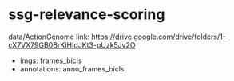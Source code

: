 # ssg-relevance-scoring

data/ActionGenome link: https://drive.google.com/drive/folders/1-cX7VX79GB0BrKiHIdJKt3-pUzk5Jv2O
- imgs: frames_bicls
- annotations: anno_frames_bicls